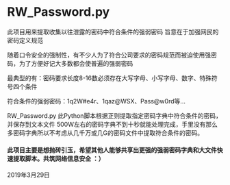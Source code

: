 # RW_Password.py

此项目用来提取收集以往泄露的密码中符合条件的强弱密码 旨意在于加强网民的密码定义规范

随着口令安全的强制性，有不少人为了符合公司要求的密码规范而被迫使用强密码，为了方便好记大多数都会使普遍的强弱密码

最典型的有：密码要求长度8-16数必须存在大写字母、小写字母、数字、特殊符号四个条件

符合条件的强弱密码：1q2W#e4r、1qaz@WSX、Pass@w0rd等...

RW_Password.py 此Python脚本根据正则提取指定密码字典中符合条件的密码，并保存到文本文件
500W左右的密码字典不到十秒就能处理完成，手里没有那么多密码字典所以不考虑从几千万或几G的密码文件中提取符合条件的密码。



#### 此项目主要是想抛砖引玉，希望其他人能够共享出更强的强弱密码字典和大文件快速提取脚本。共筑网络信息安全 ：）



2019年3月29日
